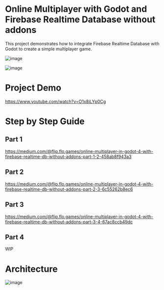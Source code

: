 ﻿# Online Multiplayer with Godot and Firebase Realtime Database without addons

This project demonstrates how to integrate Firebase Realtime Database with Godot to create a simple multiplayer game.

![image](https://github.com/trflorian/godot-multiplayer-firebase/assets/27728267/ffaa49dd-3a1f-49ff-8e8f-2b3f29ca7b0c)

![image](https://github.com/trflorian/godot-multiplayer-firebase/assets/27728267/d1b1d591-5848-45cd-a6b3-4b7572c95f87)

# Project Demo

https://www.youtube.com/watch?v=O1x8iLYp0Cg

# Step by Step Guide

## Part 1
https://medium.com/@flip.flo.games/online-multiplayer-in-godot-4-with-firebase-realtime-db-without-addons-part-1-2-458ab8f943a3

## Part 2
https://medium.com/@flip.flo.games/online-multiplayer-in-godot-4-with-firebase-realtime-db-without-addons-part-2-3-6c55262b8ec6

## Part 3
https://medium.com/@flip.flo.games/online-multiplayer-in-godot-4-with-firebase-realtime-db-without-addons-part-3-4-67ac8ccb49dc

## Part 4
WIP

# Architecture
![image](https://github.com/trflorian/godot-multiplayer-firebase/assets/27728267/6d2728d2-18c2-4dae-b5e3-890cd5398249)
